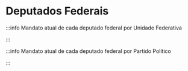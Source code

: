 <script setup>
import DeputadosPorEstado from '../components/DeputadosPorEstado.vue';
import DeputadosPorPartido from '../components/DeputadosPorPartido.vue';
</script>

# Deputados Federais

:::info Mandato atual de cada deputado federal por Unidade Federativa
<!-- <br /> -->
<DeputadosPorEstado />
:::

:::info Mandato atual de cada deputado federal por Partido Político
<!-- <br /> -->
<DeputadosPorPartido />
:::
